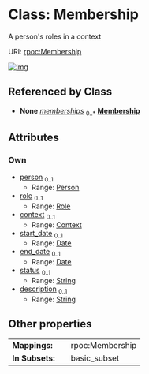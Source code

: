 
# Class: Membership


A person's roles in a context

URI: [rpoc:Membership](https://pub.tech/schema/rpoc/Membership)


[![img](https://yuml.me/diagram/nofunky;dir:TB/class/[Role],[Person],[Context]<context%200..1-%20[Membership&#124;start_date:date%20%3F;end_date:date%20%3F;status:string%20%3F;description:string%20%3F],[Role]<role%200..1-%20[Membership],[Person]<person%200..1-%20[Membership],[Context])](https://yuml.me/diagram/nofunky;dir:TB/class/[Role],[Person],[Context]<context%200..1-%20[Membership&#124;start_date:date%20%3F;end_date:date%20%3F;status:string%20%3F;description:string%20%3F],[Role]<role%200..1-%20[Membership],[Person]<person%200..1-%20[Membership],[Context])

## Referenced by Class

 *  **None** *[memberships](memberships.md)*  <sub>0..\*</sub>  **[Membership](Membership.md)**

## Attributes


### Own

 * [person](person.md)  <sub>0..1</sub>
     * Range: [Person](Person.md)
 * [role](role.md)  <sub>0..1</sub>
     * Range: [Role](Role.md)
 * [context](context.md)  <sub>0..1</sub>
     * Range: [Context](Context.md)
 * [start_date](start_date.md)  <sub>0..1</sub>
     * Range: [Date](types/Date.md)
 * [end_date](end_date.md)  <sub>0..1</sub>
     * Range: [Date](types/Date.md)
 * [status](status.md)  <sub>0..1</sub>
     * Range: [String](types/String.md)
 * [description](description.md)  <sub>0..1</sub>
     * Range: [String](types/String.md)

## Other properties

|  |  |  |
| --- | --- | --- |
| **Mappings:** | | rpoc:Membership |
| **In Subsets:** | | basic_subset |


